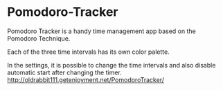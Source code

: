 # Pomodoro-Tracker

Pomodoro Tracker is a handy time management app based on the Pomodoro Technique.

Each of the three time intervals has its own color palette.

In the settings, it is possible to change the time intervals and also disable automatic start after changing the timer.
http://oldrabbit111.getenjoyment.net/PomodoroTracker/
